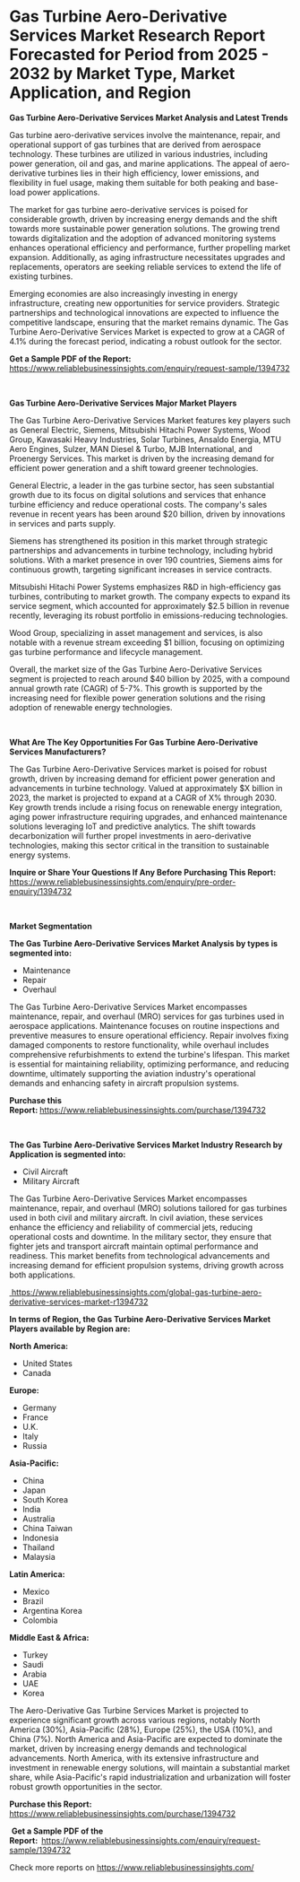 <p><h1>Gas Turbine Aero-Derivative Services Market Research Report Forecasted for Period from 2025 -  2032 by Market Type, Market Application, and Region</h1></p><p><strong>Gas Turbine Aero-Derivative Services Market Analysis and Latest Trends</strong></p>
<p><p>Gas turbine aero-derivative services involve the maintenance, repair, and operational support of gas turbines that are derived from aerospace technology. These turbines are utilized in various industries, including power generation, oil and gas, and marine applications. The appeal of aero-derivative turbines lies in their high efficiency, lower emissions, and flexibility in fuel usage, making them suitable for both peaking and base-load power applications.</p><p>The market for gas turbine aero-derivative services is poised for considerable growth, driven by increasing energy demands and the shift towards more sustainable power generation solutions. The growing trend towards digitalization and the adoption of advanced monitoring systems enhances operational efficiency and performance, further propelling market expansion. Additionally, as aging infrastructure necessitates upgrades and replacements, operators are seeking reliable services to extend the life of existing turbines.</p><p>Emerging economies are also increasingly investing in energy infrastructure, creating new opportunities for service providers. Strategic partnerships and technological innovations are expected to influence the competitive landscape, ensuring that the market remains dynamic. The Gas Turbine Aero-Derivative Services Market is expected to grow at a CAGR of 4.1% during the forecast period, indicating a robust outlook for the sector.</p></p>
<p><strong>Get a Sample PDF of the Report:&nbsp;</strong> <a href="https://www.reliablebusinessinsights.com/enquiry/request-sample/1394732?utm_campaign=3366&utm_medium=2&utm_source=Github&utm_content=ia&utm_term=22032025&utm_id=gas-turbine-aero-derivative-services">https://www.reliablebusinessinsights.com/enquiry/request-sample/1394732</a></p>
<p>&nbsp;</p>
<p><strong>Gas Turbine Aero-Derivative Services Major Market Players</strong></p>
<p><p>The Gas Turbine Aero-Derivative Services Market features key players such as General Electric, Siemens, Mitsubishi Hitachi Power Systems, Wood Group, Kawasaki Heavy Industries, Solar Turbines, Ansaldo Energia, MTU Aero Engines, Sulzer, MAN Diesel & Turbo, MJB International, and Proenergy Services. This market is driven by the increasing demand for efficient power generation and a shift toward greener technologies.</p><p>General Electric, a leader in the gas turbine sector, has seen substantial growth due to its focus on digital solutions and services that enhance turbine efficiency and reduce operational costs. The company's sales revenue in recent years has been around $20 billion, driven by innovations in services and parts supply.</p><p>Siemens has strengthened its position in this market through strategic partnerships and advancements in turbine technology, including hybrid solutions. With a market presence in over 190 countries, Siemens aims for continuous growth, targeting significant increases in service contracts.</p><p>Mitsubishi Hitachi Power Systems emphasizes R&D in high-efficiency gas turbines, contributing to market growth. The company expects to expand its service segment, which accounted for approximately $2.5 billion in revenue recently, leveraging its robust portfolio in emissions-reducing technologies.</p><p>Wood Group, specializing in asset management and services, is also notable with a revenue stream exceeding $1 billion, focusing on optimizing gas turbine performance and lifecycle management.</p><p>Overall, the market size of the Gas Turbine Aero-Derivative Services segment is projected to reach around $40 billion by 2025, with a compound annual growth rate (CAGR) of 5-7%. This growth is supported by the increasing need for flexible power generation solutions and the rising adoption of renewable energy technologies.</p></p>
<p>&nbsp;</p>
<p><strong>What Are The Key Opportunities For Gas Turbine Aero-Derivative Services Manufacturers?</strong></p>
<p><p>The Gas Turbine Aero-Derivative Services market is poised for robust growth, driven by increasing demand for efficient power generation and advancements in turbine technology. Valued at approximately $X billion in 2023, the market is projected to expand at a CAGR of X% through 2030. Key growth trends include a rising focus on renewable energy integration, aging power infrastructure requiring upgrades, and enhanced maintenance solutions leveraging IoT and predictive analytics. The shift towards decarbonization will further propel investments in aero-derivative technologies, making this sector critical in the transition to sustainable energy systems.</p></p>
<p><strong>Inquire or Share Your Questions If Any Before Purchasing This Report:</strong> <a href="https://www.reliablebusinessinsights.com/enquiry/pre-order-enquiry/1394732?utm_campaign=3366&utm_medium=2&utm_source=Github&utm_content=ia&utm_term=22032025&utm_id=gas-turbine-aero-derivative-services">https://www.reliablebusinessinsights.com/enquiry/pre-order-enquiry/1394732</a></p>
<p>&nbsp;</p>
<p><strong>Market Segmentation</strong></p>
<p><strong>The Gas Turbine Aero-Derivative Services Market Analysis by types is segmented into:</strong></p>
<p><ul><li>Maintenance</li><li>Repair</li><li>Overhaul</li></ul></p>
<p><p>The Gas Turbine Aero-Derivative Services Market encompasses maintenance, repair, and overhaul (MRO) services for gas turbines used in aerospace applications. Maintenance focuses on routine inspections and preventive measures to ensure operational efficiency. Repair involves fixing damaged components to restore functionality, while overhaul includes comprehensive refurbishments to extend the turbine's lifespan. This market is essential for maintaining reliability, optimizing performance, and reducing downtime, ultimately supporting the aviation industry's operational demands and enhancing safety in aircraft propulsion systems.</p></p>
<p><strong>Purchase this Report:&nbsp;</strong><a href="https://www.reliablebusinessinsights.com/purchase/1394732?utm_campaign=3366&utm_medium=2&utm_source=Github&utm_content=ia&utm_term=22032025&utm_id=gas-turbine-aero-derivative-services">https://www.reliablebusinessinsights.com/purchase/1394732</a></p>
<p>&nbsp;</p>
<p><strong>The Gas Turbine Aero-Derivative Services Market Industry Research by Application is segmented into:</strong></p>
<p><ul><li>Civil Aircraft</li><li>Military Aircraft</li></ul></p>
<p><p>The Gas Turbine Aero-Derivative Services Market encompasses maintenance, repair, and overhaul (MRO) solutions tailored for gas turbines used in both civil and military aircraft. In civil aviation, these services enhance the efficiency and reliability of commercial jets, reducing operational costs and downtime. In the military sector, they ensure that fighter jets and transport aircraft maintain optimal performance and readiness. This market benefits from technological advancements and increasing demand for efficient propulsion systems, driving growth across both applications.</p></p>
<p><a href="https://www.reliablebusinessinsights.com/global-gas-turbine-aero-derivative-services-market-r1394732?utm_campaign=3366&utm_medium=2&utm_source=Github&utm_content=ia&utm_term=22032025&utm_id=gas-turbine-aero-derivative-services">&nbsp;https://www.reliablebusinessinsights.com/global-gas-turbine-aero-derivative-services-market-r1394732</a></p>
<p><strong>In terms of Region, the Gas Turbine Aero-Derivative Services Market Players available by Region are:</strong></p>
<p>
    <p> <strong> North America: </strong>
        <ul>
            <li>United States</li>
            <li>Canada</li>
        </ul>
        </p> 
    <p> <strong> Europe: </strong>
        <ul>
            <li>Germany</li>
            <li>France</li>
            <li>U.K.</li>
            <li>Italy</li>
            <li>Russia</li>
        </ul>
        </p> 
    <p> <strong> Asia-Pacific: </strong>
        <ul>
            <li>China</li>
            <li>Japan</li>
            <li>South Korea</li>
            <li>India</li>
            <li>Australia</li>
            <li>China Taiwan</li>
            <li>Indonesia</li>
            <li>Thailand</li>
            <li>Malaysia</li>
        </ul>
        </p> 
    <p> <strong> Latin America: </strong>
        <ul>
            <li>Mexico</li>
            <li>Brazil</li>
            <li>Argentina Korea</li>
            <li>Colombia</li>
        </ul>
        </p> 
    <p> <strong> Middle East & Africa: </strong>
        <ul>
            <li>Turkey</li>
            <li>Saudi</li>
            <li>Arabia</li>
            <li>UAE</li>
            <li>Korea</li>
        </ul>
    </p>
    </p>
<p><p>The Aero-Derivative Gas Turbine Services Market is projected to experience significant growth across various regions, notably North America (30%), Asia-Pacific (28%), Europe (25%), the USA (10%), and China (7%). North America and Asia-Pacific are expected to dominate the market, driven by increasing energy demands and technological advancements. North America, with its extensive infrastructure and investment in renewable energy solutions, will maintain a substantial market share, while Asia-Pacific's rapid industrialization and urbanization will foster robust growth opportunities in the sector.</p></p>
<p><strong>Purchase this Report: </strong><a href="https://www.reliablebusinessinsights.com/purchase/1394732?utm_campaign=3366&utm_medium=2&utm_source=Github&utm_content=ia&utm_term=22032025&utm_id=gas-turbine-aero-derivative-services">https://www.reliablebusinessinsights.com/purchase/1394732</a></p>
<p>&nbsp;<strong>Get a Sample PDF of the Report:&nbsp;&nbsp;</strong><a href="https://www.reliablebusinessinsights.com/enquiry/request-sample/1394732?utm_campaign=3366&utm_medium=2&utm_source=Github&utm_content=ia&utm_term=22032025&utm_id=gas-turbine-aero-derivative-services">https://www.reliablebusinessinsights.com/enquiry/request-sample/1394732</a></p>
<p><strong></strong></p>
<p>Check more reports on <a href="https://www.reliablebusinessinsights.com/?utm_campaign=3366&utm_medium=2&utm_source=Github&utm_content=ia&utm_term=22032025&utm_id=gas-turbine-aero-derivative-services">https://www.reliablebusinessinsights.com/</a></p>